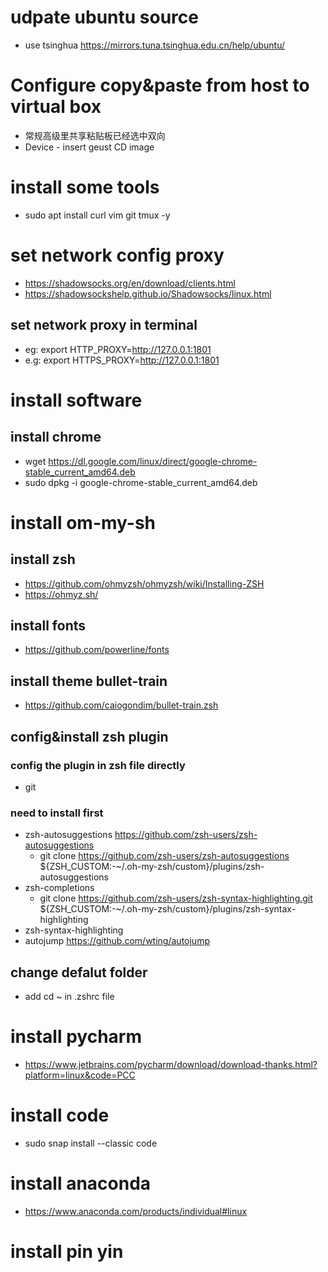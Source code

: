 # udpate ubuntu source
- use tsinghua https://mirrors.tuna.tsinghua.edu.cn/help/ubuntu/
# Configure copy&paste from host to virtual box
- 常规高级里共享粘贴板已经选中双向
- Device - insert geust CD image 

# install some tools
- sudo apt install curl vim git tmux -y

# set network config proxy
- https://shadowsocks.org/en/download/clients.html
- https://shadowsockshelp.github.io/Shadowsocks/linux.html

## set network proxy in terminal
- eg: export HTTP_PROXY=http://127.0.0.1:1801
- e.g: export HTTPS_PROXY=http://127.0.0.1:1801
 
# install software 
## install chrome
- wget https://dl.google.com/linux/direct/google-chrome-stable_current_amd64.deb
- sudo dpkg -i google-chrome-stable_current_amd64.deb

# install om-my-sh

## install zsh
- https://github.com/ohmyzsh/ohmyzsh/wiki/Installing-ZSH
- https://ohmyz.sh/
## install fonts
- https://github.com/powerline/fonts
## install theme bullet-train
- https://github.com/caiogondim/bullet-train.zsh

## config&install zsh plugin
### config the plugin in zsh file directly
- git 
### need to install first
- zsh-autosuggestions https://github.com/zsh-users/zsh-autosuggestions
    - git clone https://github.com/zsh-users/zsh-autosuggestions ${ZSH_CUSTOM:-~/.oh-my-zsh/custom}/plugins/zsh-autosuggestions
- zsh-completions 
    - git clone https://github.com/zsh-users/zsh-syntax-highlighting.git ${ZSH_CUSTOM:-~/.oh-my-zsh/custom}/plugins/zsh-syntax-highlighting
- zsh-syntax-highlighting
- autojump https://github.com/wting/autojump
## change defalut folder
- add cd ~ in .zshrc file

# install pycharm
- https://www.jetbrains.com/pycharm/download/download-thanks.html?platform=linux&code=PCC
# install code
- sudo snap install --classic code  
# install anaconda
- https://www.anaconda.com/products/individual#linux

# install pin yin
